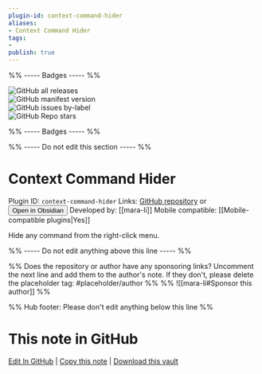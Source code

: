 ```yaml
---
plugin-id: context-command-hider
aliases:
- Context Command Hider
tags: 
- 
publish: true
---
```


%% ----- Badges ----- %%

![GitHub all releases](https://img.shields.io/github/downloads/mara-li/obsidian-context-menu-hider/total?color=573E7A&logo=github&style=for-the-badge)   
![GitHub manifest version](https://img.shields.io/github/manifest-json/v/mara-li/obsidian-context-menu-hider?color=573E7A&logo=github&style=for-the-badge)   
![GitHub issues by-label](https://img.shields.io/github/issues/mara-li/obsidian-context-menu-hider/help%20wanted?color=573E7A&logo=github&style=for-the-badge)   
![GitHub Repo stars](https://img.shields.io/github/stars/mara-li/obsidian-context-menu-hider?color=573E7A&logo=github&style=for-the-badge)

%% ----- Badges ----- %%

%% ----- Do not edit this section ----- %%

# Context Command Hider

Plugin ID: `context-command-hider`
Links: [GitHub repository](https://github.com/mara-li/obsidian-context-menu-hider) or [<button id=HH>Open in Obsidian</button>](obsidian://show-plugin?id=context-command-hider)
Developed by: [[mara-li]]
Mobile compatible: [[Mobile-compatible plugins|Yes]]

Hide any command from the right-click menu.

%% ----- Do not edit anything above this line ----- %% 

%% Does the repository or author have any sponsoring links? Uncomment the next line and add them to the author's note. If they don't, please delete the placeholder tag: #placeholder/author %%
%% ![[mara-li#Sponsor this author]] %%

%% Hub footer: Please don't edit anything below this line %%

# This note in GitHub

<span class="git-footer">[Edit In GitHub](https://github.dev/obsidian-community/obsidian-hub/blob/main/02%20-%20Community%20Expansions/02.05%20All%20Community%20Expansions/Plugins/context-command-hider.md "git-hub-edit-note") | [Copy this note](https://raw.githubusercontent.com/obsidian-community/obsidian-hub/main/02%20-%20Community%20Expansions/02.05%20All%20Community%20Expansions/Plugins/context-command-hider.md "git-hub-copy-note") | [Download this vault](https://github.com/obsidian-community/obsidian-hub/archive/refs/heads/main.zip "git-hub-download-vault") </span>
